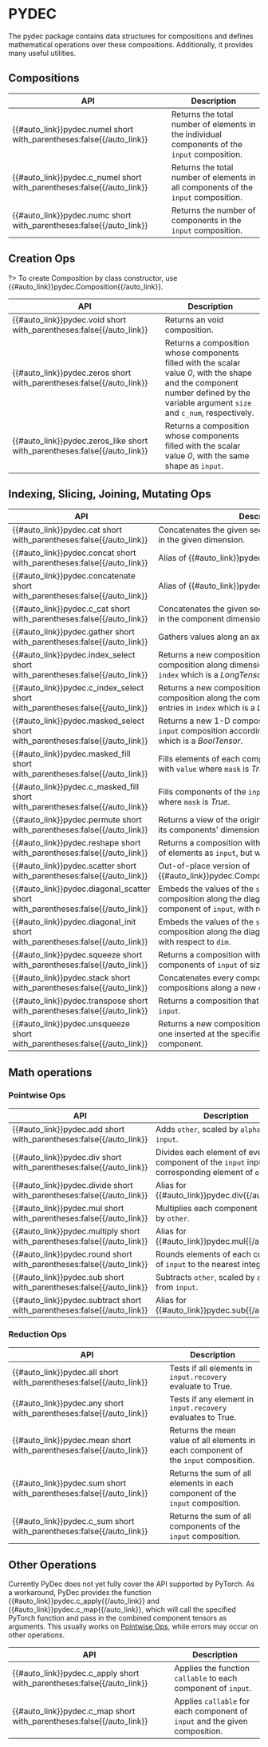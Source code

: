 # PYDEC
The pydec package contains data structures for compositions and defines mathematical operations over these compositions. Additionally, it provides many useful utilities. 

## Compositions

| API                                                                    | Description                                                                                   |
| ---------------------------------------------------------------------- | --------------------------------------------------------------------------------------------- |
| {{#auto_link}}pydec.numel short with_parentheses:false{{/auto_link}}   | Returns the total number of elements in the individual components of the `input` composition. |
| {{#auto_link}}pydec.c_numel short with_parentheses:false{{/auto_link}} | Returns the total number of elements in all components of the `input` composition.            |
| {{#auto_link}}pydec.numc short with_parentheses:false{{/auto_link}}    | Returns the number of components in the `input` composition.                                  |

## Creation Ops
?> To create Composition by class constructor, use {{#auto_link}}pydec.Composition{{/auto_link}}.

| API                                                                       | Description                                                                                                                                                                         |
| ------------------------------------------------------------------------- | ----------------------------------------------------------------------------------------------------------------------------------------------------------------------------------- |
| {{#auto_link}}pydec.void short with_parentheses:false{{/auto_link}}       | Returns an void composition.                                                                                                                                                        |
| {{#auto_link}}pydec.zeros short with_parentheses:false{{/auto_link}}      | Returns a composition whose components filled with the scalar value *0*, with the shape and the component number defined by the variable argument `size` and `c_num`, respectively. |
| {{#auto_link}}pydec.zeros_like short with_parentheses:false{{/auto_link}} | Returns a composition whose components filled with the scalar value *0*, with the same shape as `input`.                                                                            |

## Indexing, Slicing, Joining, Mutating Ops

| API                                                                             | Description                                                                                                                                                  |
| ------------------------------------------------------------------------------- | ------------------------------------------------------------------------------------------------------------------------------------------------------------ |
| {{#auto_link}}pydec.cat short with_parentheses:false{{/auto_link}}              | Concatenates the given sequence of `seq` compositions in the given dimension.                                                                                |
| {{#auto_link}}pydec.concat short with_parentheses:false{{/auto_link}}           | Alias of {{#auto_link}}pydec.cat{{/auto_link}}.                                                                                                              |
| {{#auto_link}}pydec.concatenate short with_parentheses:false{{/auto_link}}      | Alias of {{#auto_link}}pydec.cat{{/auto_link}}.                                                                                                              |
| {{#auto_link}}pydec.c_cat short with_parentheses:false{{/auto_link}}            | Concatenates the given sequence of `seq` compositions in the component dimension.                                                                            |
| {{#auto_link}}pydec.gather short with_parentheses:false{{/auto_link}}           | Gathers values along an axis specified by *dim*.                                                                                                             |
| {{#auto_link}}pydec.index_select short with_parentheses:false{{/auto_link}}     | Returns a new composition which indexes the `input` composition along dimension `dim` using the entries in `index` which is a *LongTensor*.                  |
| {{#auto_link}}pydec.c_index_select short with_parentheses:false{{/auto_link}}   | Returns a new composition which indexes the `input` composition along the component dimension using the entries in `index` which is a *LongTensor*.          |
| {{#auto_link}}pydec.masked_select short with_parentheses:false{{/auto_link}}    | Returns a new 1-D composition which indexes the `input` composition according to the boolean mask `mask` which is a *BoolTensor*.                            |
| {{#auto_link}}pydec.masked_fill short with_parentheses:false{{/auto_link}}      | Fills elements of each component in `input` composition with `value` where `mask` is *True*.                                                                 |
| {{#auto_link}}pydec.c_masked_fill short with_parentheses:false{{/auto_link}}    | Fills components of the `input` composition with `value` where `mask` is *True*.                                                                             |
| {{#auto_link}}pydec.permute short with_parentheses:false{{/auto_link}}          | Returns a view of the original composition `input` with its components' dimensions permuted.                                                                 |
| {{#auto_link}}pydec.reshape short with_parentheses:false{{/auto_link}}          | Returns a composition with the same data and number of elements as `input`, but with the specified shape.                                                    |
| {{#auto_link}}pydec.scatter short with_parentheses:false{{/auto_link}}          | Out-of-place version of {{#auto_link}}pydec.Composition.scatter_{{/auto_link}}.                                                                              |
| {{#auto_link}}pydec.diagonal_scatter short with_parentheses:false{{/auto_link}} | Embeds the values of the `src` tensor into `input` composition along the diagonal elements of every component of `input`, with respect to `dim1` and `dim2`. |
| {{#auto_link}}pydec.diagonal_init short with_parentheses:false{{/auto_link}}    | Embeds the values of the `src` tensor into `input` composition along the diagonal components of `input`, with respect to `dim`.                              |
| {{#auto_link}}pydec.squeeze short with_parentheses:false{{/auto_link}}          | Returns a composition with all the dimensions of components of `input` of size *1* removed.                                                                  |
| {{#auto_link}}pydec.stack short with_parentheses:false{{/auto_link}}            | Concatenates every component of a sequence of compositions along a new dimension.                                                                            |
| {{#auto_link}}pydec.transpose short with_parentheses:false{{/auto_link}}        | Returns a composition that is a transposed version of `input`.                                                                                               |
| {{#auto_link}}pydec.unsqueeze short with_parentheses:false{{/auto_link}}        | Returns a new composition with a dimension of size one inserted at the specified position of each component.                                                 |

## Math operations
### Pointwise Ops

| API                                                                     | Description                                                                                           |
| ----------------------------------------------------------------------- | ----------------------------------------------------------------------------------------------------- |
| {{#auto_link}}pydec.add short with_parentheses:false{{/auto_link}}      | Adds `other`, scaled by `alpha`, to `input`.                                                          |
| {{#auto_link}}pydec.div short with_parentheses:false{{/auto_link}}      | Divides each element of every component of the `input` input by the corresponding element of `other`. |
| {{#auto_link}}pydec.divide short with_parentheses:false{{/auto_link}}   | Alias for {{#auto_link}}pydec.div{{/auto_link}}.                                                      |
| {{#auto_link}}pydec.mul short with_parentheses:false{{/auto_link}}      | Multiplies each component of `input` by `other`.                                                      |
| {{#auto_link}}pydec.multiply short with_parentheses:false{{/auto_link}} | Alias for {{#auto_link}}pydec.mul{{/auto_link}}.                                                      |
| {{#auto_link}}pydec.round short with_parentheses:false{{/auto_link}}    | Rounds elements of each component of `input` to the nearest integer.                                  |
| {{#auto_link}}pydec.sub short with_parentheses:false{{/auto_link}}      | Subtracts `other`, scaled by `alpha`, from `input`.                                                   |
| {{#auto_link}}pydec.subtract short with_parentheses:false{{/auto_link}} | Alias for {{#auto_link}}pydec.sub{{/auto_link}}.                                                      |


### Reduction Ops

| API                                                                  | Description                                                                          |
| -------------------------------------------------------------------- | ------------------------------------------------------------------------------------ |
| {{#auto_link}}pydec.all short with_parentheses:false{{/auto_link}}   | Tests if all elements in `input.recovery` evaluate to True.                          |
| {{#auto_link}}pydec.any short with_parentheses:false{{/auto_link}}   | Tests if any element in `input.recovery` evaluates to True.                          |
| {{#auto_link}}pydec.mean short with_parentheses:false{{/auto_link}}  | Returns the mean value of all elements in each component of the `input` composition. |
| {{#auto_link}}pydec.sum short with_parentheses:false{{/auto_link}}   | Returns the sum of all elements in each component of the `input` composition.        |
| {{#auto_link}}pydec.c_sum short with_parentheses:false{{/auto_link}} | Returns the sum of all components of the `input` composition.                        |


## Other Operations

Currently PyDec does not yet fully cover the API supported by PyTorch. As a workaround, PyDec provides the function {{#auto_link}}pydec.c_apply{{/auto_link}} and {{#auto_link}}pydec.c_map{{/auto_link}}, which will call the specified PyTorch function and pass in the combined component tensors as arguments. This usually works on [Pointwise Ops](https://pytorch.org/docs/stable/torch.html#pointwise-ops), while errors may occur on other operations.

| API                                                                    | Description                                                                 |
| ---------------------------------------------------------------------- | --------------------------------------------------------------------------- |
| {{#auto_link}}pydec.c_apply short with_parentheses:false{{/auto_link}} | Applies the function `callable` to each component of `input`.               |
| {{#auto_link}}pydec.c_map short with_parentheses:false{{/auto_link}}   | Applies `callable` for each component of `input` and the given composition. |